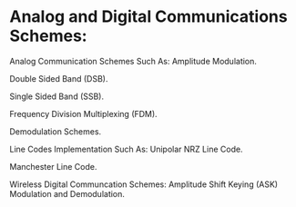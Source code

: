 # Analog and Digital Communications Schemes:

Analog Communication Schemes Such As:
Amplitude Modulation.

Double Sided Band (DSB).

Single Sided Band (SSB).

Frequency Division Multiplexing (FDM).

Demodulation Schemes.

Line Codes Implementation Such As:
Unipolar NRZ Line Code.

Manchester Line Code.

Wireless Digital Communcation Schemes:
Amplitude Shift Keying (ASK) Modulation and Demodulation.

